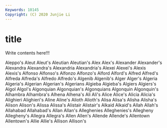 ```yaml
---
Keywords: 10145
Copyright: (C) 2020 Junjie Li
---
```


# title

Write contents here!!!
 
Aleppo's 
Aleut 
Aleut's 
Aleutian
Aleutian's 
Alex 
Alex's 
Alexander 
Alexander's 
Alexandra 
Alexandra's 
Alexandria 
Alexandria's 
Alexei
Alexei's 
Alexis 
Alexis's 
Alfonso 
Alfonso's 
Alfonzo 
Alfonzo's 
Alford 
Alford's 
Alfred
Alfred's 
Alfreda 
Alfreda's 
Alfredo 
Alfredo's 
Algenib 
Algenib's 
Alger 
Alger's 
Algeria
Algeria's 
Algerian 
Algerian's 
Algerians 
Algieba 
Algieba's 
Algiers 
Algiers's 
Algol 
Algol's
Algonquian 
Algonquian's 
Algonquians 
Algonquin 
Algonquin's 
Alhambra 
Alhambra's 
Alhena 
Alhena's 
Ali
Ali's 
Alice 
Alice's 
Alicia 
Alicia's 
Alighieri 
Alighieri's 
Aline 
Aline's 
Alioth
Alioth's 
Alisa 
Alisa's 
Alisha 
Alisha's 
Alison 
Alison's 
Alissa 
Alissa's 
Alistair
Alistair's 
Alkaid 
Alkaid's 
Allah 
Allah's 
Allahabad 
Allahabad's 
Allan 
Allan's 
Alleghenies
Alleghenies's 
Allegheny 
Allegheny's 
Allegra 
Allegra's 
Allen 
Allen's 
Allende 
Allende's 
Allentown
Allentown's 
Allie 
Allie's 
Allison 
Allison's 
